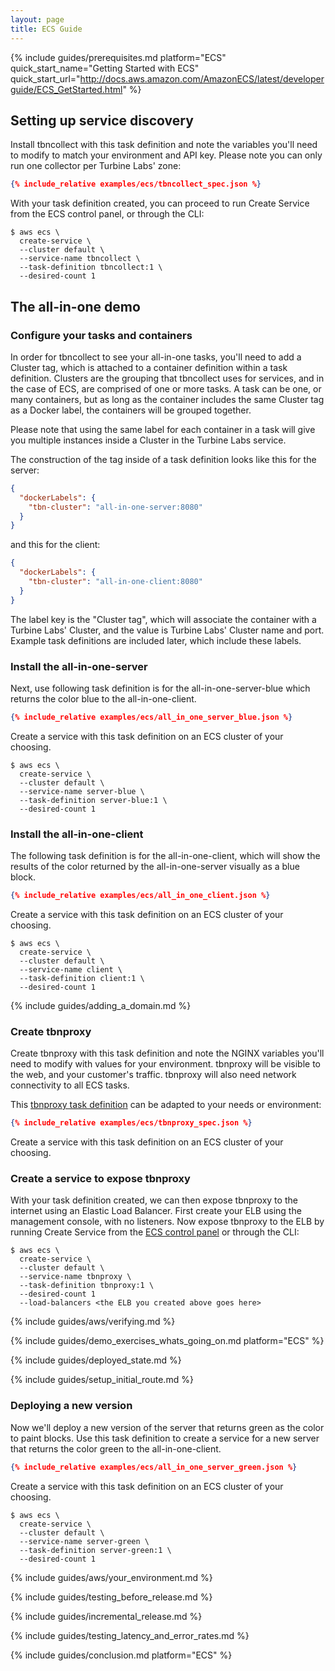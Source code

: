 ```yaml
---
layout: page
title: ECS Guide
---
```


[//]: # ( Copyright 2017 Turbine Labs, Inc.                                   )
[//]: # ( you may not use this file except in compliance with the License.    )
[//]: # ( You may obtain a copy of the License at                             )
[//]: # (                                                                     )
[//]: # (     http://www.apache.org/licenses/LICENSE-2.0                      )
[//]: # (                                                                     )
[//]: # ( Unless required by applicable law or agreed to in writing, software )
[//]: # ( distributed under the License is distributed on an "AS IS" BASIS,   )
[//]: # ( WITHOUT WARRANTIES OR CONDITIONS OF ANY KIND, either express or     )
[//]: # ( implied. See the License for the specific language governing        )
[//]: # ( permissions and limitations under the License.                      )

[//]: # (Integrating Houston with ECS)

{%
  include guides/prerequisites.md
  platform="ECS"
  quick_start_name="Getting Started with ECS"
  quick_start_url="http://docs.aws.amazon.com/AmazonECS/latest/developerguide/ECS_GetStarted.html"
%}

## Setting up service discovery

Install tbncollect with this task definition and note the variables you'll need
to modify to match your environment and API key. Please note you can only
run one collector per Turbine Labs' zone:

```json
{% include_relative examples/ecs/tbncollect_spec.json %}
```

With your task definition created, you can proceed to run Create Service from
the ECS control panel, or through the CLI:

```console
$ aws ecs \
  create-service \
  --cluster default \
  --service-name tbncollect \
  --task-definition tbncollect:1 \
  --desired-count 1
```

## The all-in-one demo

### Configure your tasks and containers

In order for tbncollect to see your all-in-one tasks, you'll need to add a
Cluster tag, which is attached to a container definition within a task
definition. Clusters are the grouping that tbncollect uses for services, and in
the case of ECS, are comprised of one or more tasks. A task can be one, or many
containers, but as long as the container includes the same Cluster tag as a
Docker label, the containers will be grouped together.

Please note that using the same label for each container in a task will give
you multiple instances inside a Cluster in the Turbine Labs service.

The construction of the tag inside of a task definition looks like this for the
server:

```json
{
  "dockerLabels": {
    "tbn-cluster": "all-in-one-server:8080"
  }
}
```

and this for the client:

```json
{
  "dockerLabels": {
    "tbn-cluster": "all-in-one-client:8080"
  }
}
```

The label key is the "Cluster tag", which will associate the container with a
Turbine Labs' Cluster, and the value is Turbine Labs' Cluster name and port.
Example task definitions are included later, which include these labels.

### Install the all-in-one-server

Next, use following task definition is for the
all-in-one-server-blue which returns the color blue to the all-in-one-client.

```json
{% include_relative examples/ecs/all_in_one_server_blue.json %}
```

Create a service with this task definition on an ECS cluster of your choosing.

```console
$ aws ecs \
  create-service \
  --cluster default \
  --service-name server-blue \
  --task-definition server-blue:1 \
  --desired-count 1
```

### Install the all-in-one-client

The following task definition is for the all-in-one-client, which will
show the results of the color returned by the all-in-one-server visually as a
blue block.

```json
{% include_relative examples/ecs/all_in_one_client.json %}
```

Create a service with this task definition on an ECS cluster of your choosing.

```console
$ aws ecs \
  create-service \
  --cluster default \
  --service-name client \
  --task-definition client:1 \
  --desired-count 1
```

{% include guides/adding_a_domain.md %}

### Create tbnproxy

Create tbnproxy with this task definition and note the NGINX variables you'll
need to modify with values for your environment. tbnproxy will be visible to
the web, and your customer's traffic. tbnproxy will also need network
connectivity to all ECS tasks.

This [tbnproxy task definition](examples/ecs/tbnproxy_spec.json) can be adapted
to your needs or environment:

```json
{% include_relative examples/ecs/tbnproxy_spec.json %}
```

Create a service with this task definition on an ECS cluster of your choosing.

### Create a service to expose tbnproxy

With your task definition created, we can then expose tbnproxy to the internet using an Elastic Load Balancer. First create your ELB using the management console, with no listeners. Now expose tbnproxy to the ELB by running Create Service from the [ECS control panel](http://docs.aws.amazon.com/AmazonECS/latest/developerguide/create-service.html#service-configure-load-balancing) or through the CLI:

```console
$ aws ecs \
  create-service \
  --cluster default \
  --service-name tbnproxy \
  --task-definition tbnproxy:1 \
  --desired-count 1
  --load-balancers <the ELB you created above goes here>
  ```

{% include guides/aws/verifying.md %}

{%
  include guides/demo_exercises_whats_going_on.md
  platform="ECS"
%}

{% include guides/deployed_state.md %}

{% include guides/setup_initial_route.md %}

### Deploying a new version

Now we'll deploy a new version of the server that returns green as the color to
paint blocks. Use this task definition to create a service for a new server that
returns the color green to the all-in-one-client.

```json
{% include_relative examples/ecs/all_in_one_server_green.json %}
```

Create a service with this task definition on an ECS cluster of your choosing.

```console
$ aws ecs \
  create-service \
  --cluster default \
  --service-name server-green \
  --task-definition server-green:1 \
  --desired-count 1
```

{% include guides/aws/your_environment.md %}

{% include guides/testing_before_release.md %}

{% include guides/incremental_release.md %}

{% include guides/testing_latency_and_error_rates.md %}

{% include guides/conclusion.md
   platform="ECS"
%}
